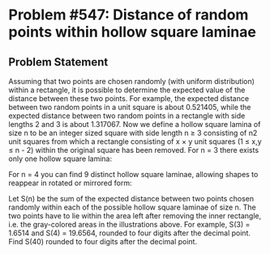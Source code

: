# Problem #547: Distance of random points within hollow square laminae 

## Problem Statement 

Assuming that two points are chosen randomly (with uniform distribution) within a rectangle, it is possible to determine the expected value of the distance between these two points.
For example, the expected distance between two random points in a unit square is about 0.521405, while the expected distance between two random points in a rectangle with side lengths 2 and 3 is about 1.317067.
Now we define a hollow square lamina of size n to be an integer sized square with side length n ≥ 3 consisting of n2 unit squares from which a rectangle consisting of x × y unit squares (1 ≤ x,y ≤ n - 2) within the original square has been removed.
For n = 3 there exists only one hollow square lamina:

For n = 4 you can find 9 distinct hollow square laminae, allowing shapes to reappear in rotated or mirrored form:

Let S(n) be the sum of the expected distance between two points chosen randomly within each of the possible hollow square laminae of size n. The two points have to lie within the area left after removing the inner rectangle, i.e. the gray-colored areas in the illustrations above.
For example, S(3) = 1.6514 and S(4) = 19.6564, rounded to four digits after the decimal point.
Find S(40) rounded to four digits after the decimal point.
